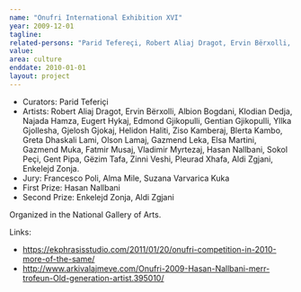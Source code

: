 ```yaml
---
name: "Onufri International Exhibition XVI"
year: 2009-12-01
tagline:
related-persons: "Parid Tefereçi, Robert Aliaj Dragot, Ervin Bërxolli, Albion Bogdani, Klodian Dedja, Najada Hamza, Eugert Hykaj, Edmond Gjikopulli, Gentian Gjikopulli, Yllka Gjollesha, Gjelosh Gjokaj, Helidon Haliti, Ziso Kamberaj, Blerta Kambo, Greta Dhaskali Lami, Olson Lamaj, Gazmend Leka, Elsa Martini, Gazmend Muka, Fatmir Musaj, Vladimir Myrtezai, Hasan Nallbani, Zinni Veshi, Pleurad Xhafa, Gent Pipa, Gëzim Tafa, Aldi Zgjani, Enkelejd Zonja, Rubens Shima"
value:
area: culture
enddate: 2010-01-01
layout: project
---
```

* Curators: Parid Teferiçi
* Artists: Robert Aliaj Dragot, Ervin Bërxolli, Albion Bogdani, Klodian Dedja, Najada Hamza, Eugert Hykaj, Edmond Gjikopulli, Gentian Gjikopulli, Yllka Gjollesha, Gjelosh Gjokaj, Helidon Haliti, Ziso Kamberaj, Blerta Kambo, Greta Dhaskali Lami, Olson Lamaj, Gazmend Leka, Elsa Martini, Gazmend Muka, Fatmir Musaj, Vladimir Myrtezaj, Hasan Nallbani, Sokol Peçi, Gent Pipa, Gëzim Tafa, Zinni Veshi, Pleurad Xhafa, Aldi Zgjani, Enkelejd Zonja.
* Jury: Francesco Poli, Alma Mile, Suzana Varvarica Kuka
* First Prize: Hasan Nallbani
* Second Prize: Enkelejd Zonja, Aldi Zgjani

Organized in the National Gallery of Arts.


Links:
* <https://ekphrasisstudio.com/2011/01/20/onufri-competition-in-2010-more-of-the-same/>
* <http://www.arkivalajmeve.com/Onufri-2009-Hasan-Nallbani-merr-trofeun-Old-generation-artist.395010/>
